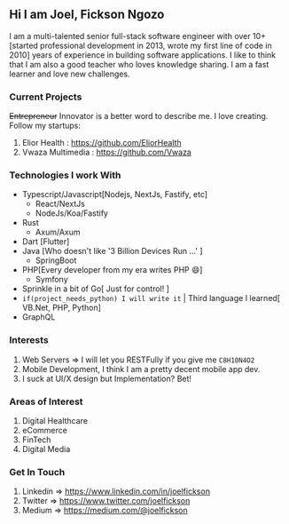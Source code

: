 ## Hi I am Joel, Fickson Ngozo
I am a multi-talented senior full-stack software engineer with over 10+ [started professional development in 2013, wrote my first line of code in 2010] years of experience in building software
applications. I like to think that I am also a good teacher who loves knowledge sharing. I am a fast learner and love new challenges.

###  Current Projects
~~Entrepreneur~~  Innovator is a better word to describe me. I love creating. Follow my startups:
1. Elior Health : https://github.com/EliorHealth
2. Vwaza Multimedia : https://github.com/Vwaza

### Technologies I work With
- Typescript/Javascript[Nodejs, NextJs, Fastify, etc]
	- React/NextJs
	- NodeJs/Koa/Fastify
- Rust 
	- Axum/Axum
- Dart [Flutter]
- Java [Who doesn't like '3 Billion Devices Run ...' ]
	- SpringBoot 
- PHP[Every developer from my era writes PHP 😄]
	- Symfony
- Sprinkle in a bit of Go[ Just for control! ]
- `if(project_needs_python) I will write it` | Third  language I learned[ VB.Net, PHP, Python]
- GraphQL

### Interests
1. Web Servers  => I will let you RESTFully if you give me `C8H10N4O2`
2. Mobile Development, I think I am a pretty decent mobile app dev. 
3. I suck at UI/X design but Implementation? Bet!

### Areas of Interest
1. Digital Healthcare
2. eCommerce
3. FinTech
4. Digital Media

### Get In Touch
1. Linkedin => https://www.linkedin.com/in/joelfickson
2. Twitter => https://www.twitter.com/joelfickson
3. Medium => https://medium.com/@joelfickson

